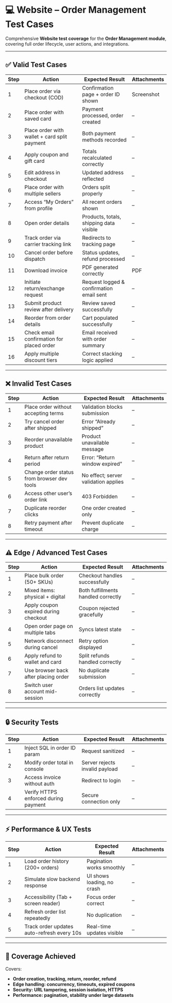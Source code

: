# 💻 Website – Order Management Test Cases

Comprehensive **Website test coverage** for the **Order Management module**, covering full order lifecycle, user actions, and integrations.

---

## ✅ Valid Test Cases

| Step | Action | Expected Result | Attachments |
|------|--------|-----------------|-------------|
| 1 | Place order via checkout (COD) | Confirmation page + order ID shown | Screenshot |
| 2 | Place order with saved card | Payment processed, order created | – |
| 3 | Place order with wallet + card split payment | Both payment methods recorded | – |
| 4 | Apply coupon and gift card | Totals recalculated correctly | – |
| 5 | Edit address in checkout | Updated address reflected | – |
| 6 | Place order with multiple sellers | Orders split properly | – |
| 7 | Access “My Orders” from profile | All recent orders shown | – |
| 8 | Open order details | Products, totals, shipping data visible | – |
| 9 | Track order via carrier tracking link | Redirects to tracking page | – |
| 10 | Cancel order before dispatch | Status updates, refund processed | – |
| 11 | Download invoice | PDF generated correctly | PDF |
| 12 | Initiate return/exchange request | Request logged & confirmation email sent | – |
| 13 | Submit product review after delivery | Review saved successfully | – |
| 14 | Reorder from order details | Cart populated successfully | – |
| 15 | Check email confirmation for placed order | Email received with order summary | – |
| 16 | Apply multiple discount tiers | Correct stacking logic applied | – |

---

## ❌ Invalid Test Cases

| Step | Action | Expected Result | Attachments |
|------|--------|-----------------|-------------|
| 1 | Place order without accepting terms | Validation blocks submission | – |
| 2 | Try cancel order after shipped | Error “Already shipped” | – |
| 3 | Reorder unavailable product | Product unavailable message | – |
| 4 | Return after return period | Error: “Return window expired” | – |
| 5 | Change order status from browser dev tools | No effect; server validation applies | – |
| 6 | Access other user’s order link | 403 Forbidden | – |
| 7 | Duplicate reorder clicks | One order created only | – |
| 8 | Retry payment after timeout | Prevent duplicate charge | – |

---

## ⚠️ Edge / Advanced Test Cases

| Step | Action | Expected Result | Attachments |
|------|--------|-----------------|-------------|
| 1 | Place bulk order (50+ SKUs) | Checkout handles successfully | – |
| 2 | Mixed items: physical + digital | Both fulfillments handled correctly | – |
| 3 | Apply coupon expired during checkout | Coupon rejected gracefully | – |
| 4 | Open order page on multiple tabs | Syncs latest state | – |
| 5 | Network disconnect during cancel | Retry option displayed | – |
| 6 | Apply refund to wallet and card | Split refunds handled correctly | – |
| 7 | Use browser back after placing order | No duplicate submission | – |
| 8 | Switch user account mid-session | Orders list updates correctly | – |

---

## 🔒 Security Tests

| Step | Action | Expected Result | Attachments |
|------|--------|-----------------|-------------|
| 1 | Inject SQL in order ID param | Request sanitized | – |
| 2 | Modify order total in console | Server rejects invalid payload | – |
| 3 | Access invoice without auth | Redirect to login | – |
| 4 | Verify HTTPS enforced during payment | Secure connection only | – |

---

## ⚡ Performance & UX Tests

| Step | Action | Expected Result | Attachments |
|------|--------|-----------------|-------------|
| 1 | Load order history (200+ orders) | Pagination works smoothly | – |
| 2 | Simulate slow backend response | UI shows loading, no crash | – |
| 3 | Accessibility (Tab + screen reader) | Focus order correct | – |
| 4 | Refresh order list repeatedly | No duplication | – |
| 5 | Track order updates auto-refresh every 10s | Real-time updates visible | – |

---

## 📌 Coverage Achieved
Covers:
- **Order creation, tracking, return, reorder, refund**
- **Edge handling: concurrency, timeouts, expired coupons**
- **Security: URL tampering, session isolation, HTTPS**
- **Performance: pagination, stability under large datasets**
